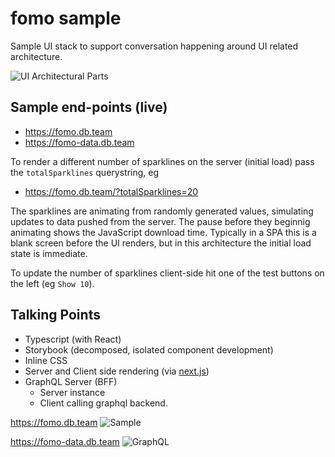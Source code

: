 # fomo sample

Sample UI stack to support conversation happening around UI related architecture.

![UI Architectural Parts](https://user-images.githubusercontent.com/185555/35255403-b8078816-0053-11e8-8dc6-9a1ae33d6aaa.png)

## Sample end-points (live)

* https://fomo.db.team
* https://fomo-data.db.team

To render a different number of sparklines on the server (initial load) pass the `totalSparklines` querystring, eg

* https://fomo.db.team/?totalSparklines=20

The sparklines are animating from randomly generated values, simulating updates to data pushed from the server.
The pause before they beginnig animating shows the JavaScript download time. Typically in a SPA this is a blank
screen before the UI renders, but in this architecture the initial load state is immediate.

To update the number of sparklines client-side hit one of the test buttons on the left (eg `Show 10`).

## Talking Points

* Typescript (with React)
* Storybook (decomposed, isolated component development)
* Inline CSS
* Server and Client side rendering (via [next.js](https://github.com/zeit/next.js/))
* GraphQL Server (BFF)
  * Server instance
  * Client calling graphql backend.

https://fomo.db.team
![Sample](https://user-images.githubusercontent.com/185555/35254815-cbc7e768-0050-11e8-8f76-8578aecdf9ed.png)

https://fomo-data.db.team
![GraphQL](https://user-images.githubusercontent.com/185555/35254860-0247928e-0051-11e8-8463-6a876d3ef9e1.png)
